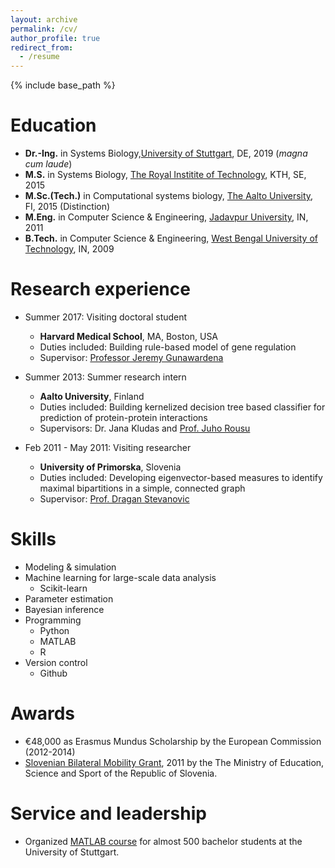 ```yaml
---
layout: archive
permalink: /cv/
author_profile: true
redirect_from:
  - /resume
---
```


{% include base_path %}

Education
======
* **Dr.-Ing.** in Systems Biology,[University of Stuttgart](https://www.uni-stuttgart.de/), DE, 2019 (*magna cum laude*)
* **M.S.** in Systems Biology, [The Royal Institite of Technology](https://www.kth.se/en), KTH, SE, 2015
* **M.Sc.(Tech.)** in Computational systems biology, [The Aalto University](https://www.aalto.fi/en), FI, 2015 (Distinction)
* **M.Eng.** in Computer Science & Engineering, [Jadavpur University](http://www.jaduniv.edu.in/), IN, 2011
* **B.Tech.** in Computer Science & Engineering, [West Bengal University of Technology](http://www.wbut.ac.in/), IN, 2009

Research experience
======
* Summer 2017: Visiting doctoral student
  * **Harvard Medical School**, MA, Boston, USA
  * Duties included: Building rule-based model of gene regulation
  * Supervisor: [Professor Jeremy Gunawardena](https://sysbio.med.harvard.edu/jeremy-gunawardena)
  
* Summer 2013: Summer research intern
  * **Aalto University**, Finland
  * Duties included: Building kernelized decision tree based classifier for prediction of protein-protein interactions
  * Supervisors: Dr. Jana Kludas and [Prof. Juho Rousu](https://people.aalto.fi/juho.rousu)
  
* Feb 2011 - May 2011: Visiting researcher
  * **University of Primorska**, Slovenia
  * Duties included: Developing eigenvector-based measures to identify maximal bipartitions in a simple, connected graph
  * Supervisor: [Prof. Dragan Stevanovic](https://scholar.google.com/citations?user=anUsKOoAAAAJ&hl=en)
  
Skills
======
* Modeling & simulation
* Machine learning for large-scale data analysis 
  * Scikit-learn
* Parameter estimation
* Bayesian inference
* Programming
  * Python
  * MATLAB
  * R
* Version control
  * Github
  
Awards
======
* &euro;48,000 as Erasmus Mundus Scholarship by the European Commission (2012-2014)
* [Slovenian Bilateral Mobility Grant](https://eng.cmepius.si/students/bilateral-scholarships/), 2011 by the The Ministry of   Education, Science and Sport of the Republic of Slovenia.
  
Service and leadership
======
* Organized [MATLAB course](https://www.ist.uni-stuttgart.de/de/lehre/lehrveranstaltungen/2018ws/matlab/) for almost 500 bachelor students at the University of Stuttgart.
